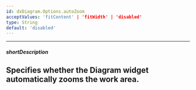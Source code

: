 ```yaml
---
id: dxDiagram.Options.autoZoom
acceptValues: 'fitContent' | 'fitWidth' | 'disabled'
type: String
default: 'disabled'
---
```

---
##### shortDescription 
Specifies whether the Diagram widget automatically zooms the work area.
---

